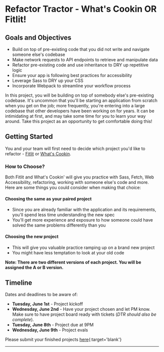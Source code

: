 # Refactor Tractor - What's Cookin OR Fitlit!

## Goals and Objectives

* Build on top of pre-existing code that you did not write and navigate someone else's codebase
* Make network requests to API endpoints to retrieve and manipulate data
* Refactor pre-existing code and use inheritance to DRY up repetitive logic
* Ensure your app is following best practices for accessibility
* Leverage Sass to DRY up your CSS
* Incorporate Webpack to streamline your workflow process

In this project, you will be building on top of somebody else's pre-existing codebase. It's uncommon that you'll be starting an application from scratch when you get on the job; more frequently, you're entering into a large codebase that other developers have been working on for years. It can be intimidating at first, and may take some time for you to learn your way around. Take this project as an opportunity to get comfortable doing this!

## Getting Started

You and your team will first need to decide which project you'd like to refactor - [Fitlit](https://frontend.turing.io/projects/module-2/refactor-tractor.html) or [What's Cookin](https://frontend.turing.io/projects/module-2/refactor-tractor-wc.html).

### How to Choose?
Both Fitlit and What's Cookin' will give you practice with Sass, Fetch, Web Accessibility, refactoring, working with someone else's code and more. Here are some things you could consider when making that choice:

#### Choosing the same as your paired project
- Since you are already familiar with the application and its requirements, you'll spend less time understanding the new spec
- You'll get more experience and exposure to how someone could have solved the same problems differently than you

#### Choosing the new project 
- This will give you valuable practice ramping up on a brand new project
- You might have less temptation to look at your old code

**Note: There are two different versions of each project. You will be assigned the A or B version.**

## Timeline
Dates and deadlines to be aware of:

* **Tuesday, June 1st** -  Project kickoff
* **Wednesday, June 2nd** - Have your project chosen and let PM know. Make sure to have project board ready with tickets (*DTR should also be complete*). 
* **Tuesday, June 8th** - Project due at 9PM
* **Wednesday, June 9th** - Project evals


Please submit your finished projects [here](https://forms.gle/dTjaDmgDog9U8dGn6){:target='blank'}

---